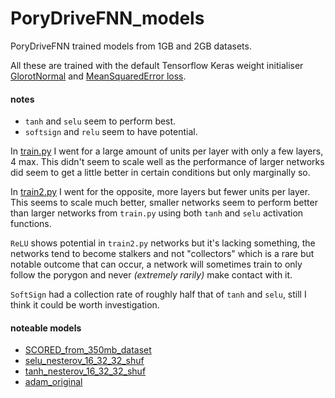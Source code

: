 # PoryDriveFNN_models
PoryDriveFNN trained models from 1GB and 2GB datasets.

All these are trained with the default Tensorflow Keras weight initialiser [GlorotNormal](https://www.tensorflow.org/api_docs/python/tf/keras/initializers/GlorotNormal) and [MeanSquaredError loss](https://keras.io/api/losses/regression_losses/#meansquarederror-class).

#### notes
- `tanh` and `selu` seem to perform best.
- `softsign` and `relu` seem to have potential.

In [train.py](https://github.com/PoryDrive/PoryDriveFNN/blob/main/train.py) I went for a large amount of units per layer with only a few layers, 4 max. This didn't seem to scale well as the performance of larger networks did seem to get a little better in certain conditions but only marginally so.

In [train2.py](https://github.com/PoryDrive/PoryDriveFNN/blob/main/train2.py) I went for the opposite, more layers but fewer units per layer. This seems to scale much better, smaller networks seem to perform better than larger networks from `train.py` using both `tanh` and `selu` activation functions.

`ReLU` shows potential in `train2.py` networks but it's lacking something, the networks tend to become stalkers and not "collectors" which is a rare but notable outcome that can occur, a network will sometimes train to only follow the porygon and never _(extremely rarily)_ make contact with it.

`SoftSign` had a collection rate of roughly half that of `tanh` and `selu`, still I think it could be worth investigation.

#### noteable models
- [SCORED_from_350mb_dataset](SCORED_from_350mb_dataset/HIGH)
- [selu_nesterov_16_32_32_shuf](SELU2_tested_from_1gb_dataset/HIGH/nesterov_16_32_32_shuf/)
- [tanh_nesterov_16_32_32_shuf](Various_tested_from_1gb_dataset/HIGH/tanh_nesterov_16_32_32_shuf/)
- [adam_original](original/ADAM)
